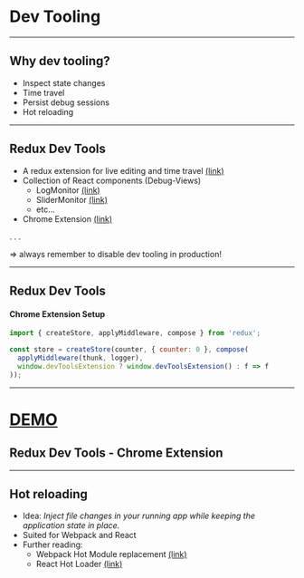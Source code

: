 <!-- .slide: data-background="img/background-orange-orig.jpg" -->

# Dev Tooling

---

## Why dev tooling?
* Inspect state changes
* Time travel
* Persist debug sessions
* Hot reloading

---

## Redux Dev Tools
* A redux extension for live editing and time travel [(link)](https://github.com/gaearon/redux-devtools)
* Collection of React components (Debug-Views)
  * LogMonitor [(link)](https://github.com/gaearon/redux-devtools-log-monitor)
  * SliderMonitor [(link)](https://github.com/calesce/redux-slider-monitor)
  * etc...
* Chrome Extension [(link)](https://github.com/zalmoxisus/redux-devtools-extension)

. . .    

=> always remember to disable dev tooling in production!

---

## Redux Dev Tools
#### Chrome Extension Setup

```javascript
import { createStore, applyMiddleware, compose } from 'redux';

const store = createStore(counter, { counter: 0 }, compose(
  applyMiddleware(thunk, logger),
  window.devToolsExtension ? window.devToolsExtension() : f => f
));

```
---

# [DEMO](http://127.0.0.1:8080/examples/dev-tooling)
## Redux Dev Tools - Chrome Extension

---

## Hot reloading
* Idea: _Inject file changes in your running app while keeping the application state in place._
* Suited for Webpack and React
* Further reading:
  * Webpack Hot Module replacement [(link)](https://webpack.github.io/docs/hot-module-replacement-with-webpack.html)
  * React Hot Loader [(link)](https://github.com/gaearon/react-hot-loader)

